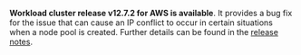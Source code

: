 
**Workload cluster release v12.7.2 for AWS is available**. It provides a bug fix for the issue that can cause an IP conflict to occur in certain situations when a node pool is created. Further details can be found in the [release notes](https://docs.giantswarm.io/changes/workload-cluster-releases-aws/releases/aws-v12.7.2/).
